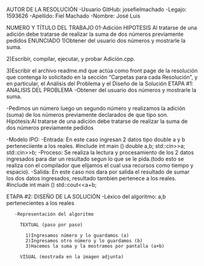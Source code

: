 AUTOR DE LA RESOLUCIÓN
  -Usuario GitHub: josefielmachado
  -Legajo: 1593626
  -Apellido: Fiel Machado
  -Nombre: José Luis
  
NUMERO Y TÍTULO DEL TRABAJO
 01-Adición
HIPOTESIS
   Al tratarse de una adición debe tratarse de realizar la suma de dos números
   previamente pedidos
ENUNCIADO
   1)Obtener del usuario dos números y mostrarle la suma.
  
   2)Escribir, compilar, ejecutar, y probar Adición.cpp.
  
   3)Escribir el archivo readme.md que actúa como front page de la resolución que
   contenga lo solicitado en la sección “Carpetas para cada Resolución”, y en
   particular, el Análisis del Problema y el Diseño de la Solución
ETAPA #1: ANALISIS DEL PROBLEMA
   -Obtener del usuario dos números y mostrarle la suma.
   
   -Pedimos un número luego un segundo número y realizamos la adición (suma)
    de los números previamente declarados de que tipo son.
    Hipótesis:Al tratarse de una adición debe tratarse de realizar la suma de dos números
    previamente pedidos
   
   -Modelo IPO:
      -Entrada: En este caso ingresan 2 datos tipo double a y b 
                perteneciiente a los reales.
                #include <iostream>
                int main ()
                double a,b;
                std::cin>>a;
                std::cin>>b;
      -Proceso: Se realiza la lectura y procesamiento de los 2 datos ingresados
                para dar un resultado segun lo que se le pida.(todo esto se realiza
                con el compilador que elijamos el cual usa recursos como tiempo
                y espacio).
      -Salida: En este caso nos dara por salida el resultado de sumar los dos datos
               ingresados, resultado tambien pertenece a los reales.
               #include <iostream>
               int main ()
               std::cout<<a+b;
     
ETAPA #2: DISEÑO DE LA SOLUCIÓN
       -Léxico del algoritmo: a,b pertenecientes a los reales

       -Representación del algoritmo

         TEXTUAL (paso por paso)

           1)Ingresamos número y lo guardamos (a)
           2)Ingresamos otro número y lo guardamos (b)
           3)Hacemos la suma y la mostramos por pantalla (a+b)
         
         VISUAL (mostrada en la imagen adjunta)
